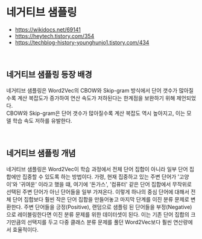 # 네거티브 샘플링

 - https://wikidocs.net/69141
 - https://heytech.tistory.com/354
 - https://techblog-history-younghunjo1.tistory.com/434

<br/>

## 네거티브 샘플링 등장 배경

네거티브 샘플링은 Word2Vec의 CBOW와 Skip-gram 방식에서 단어 갯수가 많아질수록 계산 복잡도가 증가하여 연산 속도가 저하된다는 한계점을 보완하기 위해 제언되었다.  
CBOW와 Skip-gram은 단어 갯수가 많아질수록 계산 복잡도 역시 높아지고, 이는 모델 학습 속도 저하를 유발한다.  

<br/>

## 네거티브 샘플링 개념

네거티브 샘플링은 Word2Vec이 학습 과정에서 전체 단어 집합이 아니라 일부 단어 집합에만 집중할 수 있도록 하는 방법이다. 가령, 현재 집중하고 있는 주변 단어가 '고양이'와 '귀여운' 이라고 했을 떄, 여기에 '돈가스', '컴퓨터' 같은 단어 집합에서 무작위로 선택된 주변 단어가 아닌 단어들을 일부 가져온다. 이렇게 하나의 중심 단어에 대해서 전체 단어 집합보다 훨씬 작은 단어 집합을 만들어놓고 마지막 단계를 이진 분류 문제로 변환한다. 주변 단어들을 긍정(Positive), 랜덤으로 샘플링 된 단어들을 부정(Negative)으로 레이블링한다면 이진 분류 문제를 위한 데이터셋이 된다. 이는 기존 단어 집합의 크기만큼의 선택지를 두고 다중 클래스 분류 문제를 풀던 Word2Vec보다 훨씬 연산량에서 효율적이다.  

<br/>

